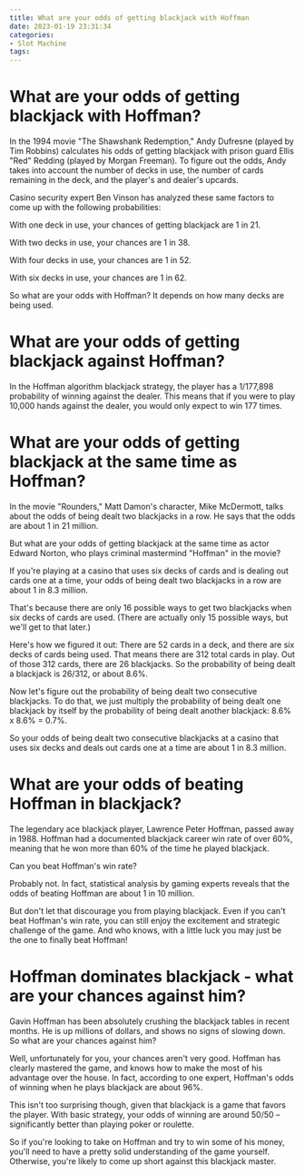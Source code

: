 ```yaml
---
title: What are your odds of getting blackjack with Hoffman
date: 2023-01-19 23:31:34
categories:
- Slot Machine
tags:
---
```



#  What are your odds of getting blackjack with Hoffman?

In the 1994 movie "The Shawshank Redemption," Andy Dufresne (played by Tim Robbins) calculates his odds of getting blackjack with prison guard Ellis "Red" Redding (played by Morgan Freeman). To figure out the odds, Andy takes into account the number of decks in use, the number of cards remaining in the deck, and the player's and dealer's upcards.

Casino security expert Ben Vinson has analyzed these same factors to come up with the following probabilities:

With one deck in use, your chances of getting blackjack are 1 in 21.

With two decks in use, your chances are 1 in 38.

With four decks in use, your chances are 1 in 52.

With six decks in use, your chances are 1 in 62.

So what are your odds with Hoffman? It depends on how many decks are being used.

#  What are your odds of getting blackjack against Hoffman?

In the Hoffman algorithm blackjack strategy, the player has a 1/177,898 probability of winning against the dealer. This means that if you were to play 10,000 hands against the dealer, you would only expect to win 177 times.

#  What are your odds of getting blackjack at the same time as Hoffman?

In the movie "Rounders," Matt Damon's character, Mike McDermott, talks about the odds of being dealt two blackjacks in a row. He says that the odds are about 1 in 21 million.

But what are your odds of getting blackjack at the same time as actor Edward Norton, who plays criminal mastermind "Hoffman" in the movie?

If you're playing at a casino that uses six decks of cards and is dealing out cards one at a time, your odds of being dealt two blackjacks in a row are about 1 in 8.3 million.

That's because there are only 16 possible ways to get two blackjacks when six decks of cards are used. (There are actually only 15 possible ways, but we'll get to that later.)

Here's how we figured it out: There are 52 cards in a deck, and there are six decks of cards being used. That means there are 312 total cards in play. Out of those 312 cards, there are 26 blackjacks. So the probability of being dealt a blackjack is 26/312, or about 8.6%.

Now let's figure out the probability of being dealt two consecutive blackjacks. To do that, we just multiply the probability of being dealt one blackjack by itself by the probability of being dealt another blackjack: 8.6% x 8.6% = 0.7%.

So your odds of being dealt two consecutive blackjacks at a casino that uses six decks and deals out cards one at a time are about 1 in 8.3 million.

#  What are your odds of beating Hoffman in blackjack?

The legendary ace blackjack player, Lawrence Peter Hoffman, passed away in 1988. Hoffman had a documented blackjack career win rate of over 60%, meaning that he won more than 60% of the time he played blackjack.

Can you beat Hoffman's win rate?

Probably not. In fact, statistical analysis by gaming experts reveals that the odds of beating Hoffman are about 1 in 10 million.

But don't let that discourage you from playing blackjack. Even if you can't beat Hoffman's win rate, you can still enjoy the excitement and strategic challenge of the game. And who knows, with a little luck you may just be the one to finally beat Hoffman!

#  Hoffman dominates blackjack - what are your chances against him?

Gavin Hoffman has been absolutely crushing the blackjack tables in recent months. He is up millions of dollars, and shows no signs of slowing down. So what are your chances against him?

Well, unfortunately for you, your chances aren't very good. Hoffman has clearly mastered the game, and knows how to make the most of his advantage over the house. In fact, according to one expert, Hoffman's odds of winning when he plays blackjack are about 96%.

This isn't too surprising though, given that blackjack is a game that favors the player. With basic strategy, your odds of winning are around 50/50 – significantly better than playing poker or roulette.

So if you're looking to take on Hoffman and try to win some of his money, you'll need to have a pretty solid understanding of the game yourself. Otherwise, you're likely to come up short against this blackjack master.